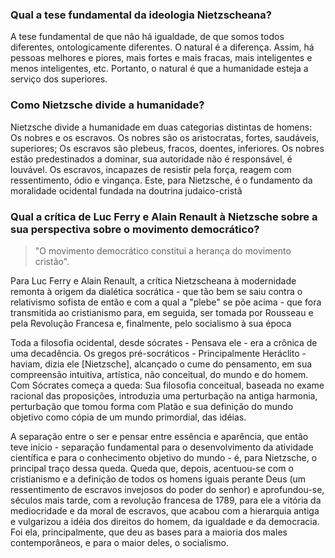 ### Qual a tese fundamental da ideologia Nietzscheana?

A tese fundamental de que não há igualdade, de que somos todos diferentes, ontologicamente diferentes. O natural é a diferença.
Assim, há pessoas melhores e piores, mais fortes e mais fracas, mais inteligentes e menos inteligentes, etc.
Portanto, o natural é que a humanidade esteja a serviço dos superiores.

### Como Nietzsche divide a humanidade?

Nietzsche divide a humanidade em duas categorias distintas de homens: Os nobres e os escravos.
Os nobres são os aristocratas, fortes, saudáveis, superiores; Os escravos são plebeus, fracos,
doentes, inferiores. Os nobres estão predestinados a dominar, sua autoridade não é responsável,
é louvável. Os escravos, incapazes de resistir pela força, reagem com ressentimento, ódio e vingança.
Este, para Nietzsche, é o fundamento da moralidade ocidental fundada na doutrina judaico-cristã

### Qual a crítica de Luc Ferry e Alain Renault à Nietzsche sobre a sua perspectiva sobre o movimento democrático?

> "O movimento democrático constitui a herança do movimento cristão".

Para Luc Ferry e Alain Renault, a crítica Nietzscheana à modernidade remonta à origem da dialética socrática -
que tão bem se saiu contra o relativismo sofista de então e com a qual a "plebe" se põe acima -
que fora transmitida ao cristianismo para, em seguida, ser tomada por Rousseau e pela Revolução Francesa e, finalmente, pelo socialismo à sua época

Toda a filosofia ocidental, desde sócrates \- Pensava ele \- era a crônica de uma decadência. Os gregos pré-socráticos \- Principalmente Heráclito \-
haviam, dizia ele [Nietzsche], alcançado o cume do pensamento, em sua compreensão intuitiva, artística, não conceitual, do mundo e do homem. Com
Sócrates começa a queda: Sua filosofia conceitual, baseada no exame racional das proposições, introduzia uma perturbação na antiga harmonia, perturbação
que tomou forma com Platão e sua definição do mundo objetivo como cópia de um mundo primordial, das idéias.

A separação entre o ser e pensar entre essência e aparência, que então teve início \- separação fundamental para o desenvolvimento da atividade
científica e para o conhecimento objetivo do mundo \- é, para Nietzsche, o principal traço dessa queda. Queda que, depois, acentuou-se com o cristianismo
e a definição de todos os homens iguais perante Deus (um ressentimento de escravos invejosos do poder do senhor) e aprofundou-se, séculos mais tarde,
com a revolução francesa de 1789, para ele a vitória da mediocridade e da moral de escravos, que acabou com a hierarquia antiga e vulgarizou a idéia
dos direitos do homem, da igualdade e da democracia. Foi ela, principalmente, que deu as bases para a maioria dos males contemporâneos, e para o maior
deles, o socialismo.

